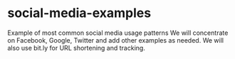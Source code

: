 # social-media-examples
Example of most common social media usage patterns
We will concentrate on Facebook, Google, Twitter and add other examples as needed.
We will also use bit.ly for URL shortening and tracking.
